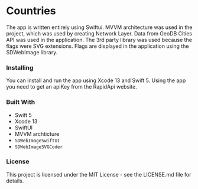 # Countries
The app is written entirely using Swiftui. MVVM architecture was used in the project, which was used by creating Network Layer. Data from GeoDB Cities API was used in the application. The 3rd party library was used because the flags were SVG extensions. Flags are displayed in the application using the SDWebImage library.

### Installing
You can install and run the app using Xcode 13 and Swift 5. Using the app you need to get an apiKey from the RapidApi website.

### Built With
* Swift 5
* Xcode 13
* SwiftUI
* MVVM archticture 
* `SDWebImageSwiftUI`
* `SDWebImageSVGCoder`


### License
This project is licensed under the MIT License - see the LICENSE.md file for details. 
